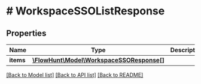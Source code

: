 # # WorkspaceSSOListResponse

## Properties

Name | Type | Description | Notes
------------ | ------------- | ------------- | -------------
**items** | [**\FlowHunt\Model\WorkspaceSSOResponse[]**](WorkspaceSSOResponse.md) |  |

[[Back to Model list]](../../README.md#models) [[Back to API list]](../../README.md#endpoints) [[Back to README]](../../README.md)
